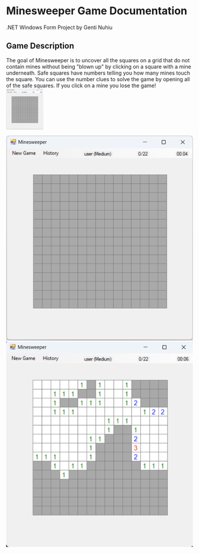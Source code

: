 # Minesweeper Game Documentation
.NET Windows Form Project by Genti Nuhiu

## Game Description
The goal of Minesweeper is to uncover all the squares on a grid that do not contain mines without being "blown up" by clicking on a square with a mine underneath. Safe squares have numbers telling you how many mines touch the square. You can use the number clues to solve the game by opening all of the safe squares. If you click on a mine you lose the game!
<img src="https://github.com/gentinuhiu/Minesweeper/blob/main/Minesweeper/github-images/grid-empty.png" alt="GitHub Logo" width="100">

![Minesweeper Game](https://github.com/gentinuhiu/Minesweeper/blob/main/Minesweeper/github-images/grid-empty.png)
![Minesweeper Game](https://github.com/gentinuhiu/Minesweeper/blob/main/Minesweeper/github-images/mines-hide.png)

